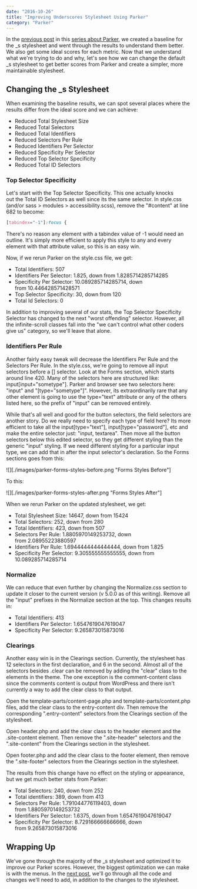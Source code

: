 ```yaml
---
date: "2016-10-26"
title: "Improving Underscores Stylesheet Using Parker"
category: "Parker"
---
```


In the [previous post](https://www.slushman.com/post//creating-a-baseline-for-parker/) in this [series about Parker](https://www.slushman.com/post/parker-and-wordpress-theme-development/), we created a baseline for the _s stylesheet and went through the results to understand them better. We also get some ideal scores for each metric. Now that we understand what we're trying to do and why, let's see how we can change the default _s stylesheet to get better scores from Parker and create a simpler, more maintainable stylesheet.

## Changing the _s Stylesheet

When examining the baseline results, we can spot several places where the results differ from the ideal score and we can achieve:

* Reduced Total Stylesheet Size
* Reduced Total Selectors
* Reduced Total Identifiers
* Reduced Selectors Per Rule
* Reduced Identifiers Per Selector
* Reduced Specificity Per Selector
* Reduced Top Selector Specificity
* Reduced Total ID Selectors

### Top Selector Specificity

Let's start with the Top Selector Specificity. This one actually knocks out the Total ID Selectors as well since its the same selector. In style.css (and/or sass &gt; modules &gt; accessibility.scss), remove the "#content" at line 682 to become:

```css
[tabindex="-1"]:focus {
```

There's no reason any element with a tabindex value of -1 would need an outline. It's simply more efficient to apply this style to any and every element with that attribute value, so this is an easy win.

Now, if we rerun Parker on the style.css file, we get:

* Total Identifiers: 507
* Identifiers Per Selector: 1.825, down from 1.8285714285714285
* Specificity Per Selector: 10.089285714285714, down from 10.446428571428571
* Top Selector Specificity: 30, down from 120
* Total Id Selectors: 0

In addition to improving several of our stats, the Top Selector Specificity Selector has changed to the next "worst offending" selector. However, all the infinite-scroll classes fall into the "we can't control what other coders give us" category, so we'll leave that alone.

### Identifiers Per Rule

Another fairly easy tweak will decrease the Identifiers Per Rule and the Selectors Per Rule. In the style.css, we're going to remove all input selectors before a [] selector. Look at the Forms section, which starts around line 420. Many of the selectors here are structured like: input[input="sometype"]. Parker and browser see two selectors here: "input" and "[type="sometype"]". However, its extraordinarily rare that any other element is going to use the type="text" attribute or any of the others listed here, so the prefix of "input" can be removed entirely.

While that's all well and good for the button selectors, the field selectors are another story. Do we really need to specify each type of field here? Its more efficient to take all the input[type="text"], input[type="password"], etc and make the entire selector just: "input, textarea". Then move all the button selectors below this edited selector, so they get different styling than the generic "input" styling. If we need different styling for a particular input type, we can add that in after the input selector's declaration. So the Forms sections goes from this:

![][./images/parker-forms-styles-before.png "Forms Styles Before"]

To this:

![][./images/parker-forms-styles-after.png "Forms Styles After"]

When we rerun Parker on the updated stylesheet, we get:

* Total Stylesheet Size: 14647, down from 15424
* Total Selectors: 252, down from 280
* Total Identifiers: 423, down from 507
* Selectors Per Rule: 1.8805970149253732, down from 2.08955223880597
* Identifiers Per Rule: 1.6944444444444444, down from 1.825
* Specificity Per Selector: 9.305555555555555, down from 10.089285714285714

### Normalize

We can reduce that even further by changing the Normalize.css section to update it closer to the current version (v 5.0.0 as of this writing). Remove all the "input" prefixes in the Normalize section at the top. This changes results in:

* Total Identifiers: 413
* Identifiers Per Selector: 1.6547619047619047
* Specificity Per Selector: 9.265873015873016

### Clearings

Another easy win is in the Clearings section. Currently, the stylesheet has 12 selectors in the first declaration, and 6 in the second. Almost all of the selectors besides .clear can be removed by adding the "clear" class to the elements in the theme. The one exception is the comment-content class since the comments content is output from WordPress and there isn't currently a way to add the clear class to that output.

Open the template-parts/content-page.php and template-parts/content.php files, add the clear class to the entry-content div. Then remove the corresponding ".entry-content" selectors from the Clearings section of the stylesheet.

Open header.php and add the clear class to the header element and the .site-content element. Then remove the ".site-header" selectors and the ".site-content" from the Clearings section in the stylesheet.

Open footer.php and add the clear class to the footer element, then remove the ".site-footer" selectors from the Clearings section in the stylesheet.

The results from this change have no effect on the styling or appearance, but we get much better stats from Parker:

* Total Selectors: 240, down from 252
* Total identifiers: 389, down from 413
* Selectors Per Rule: 1.791044776119403, down from 1.8805970149253732
* Identifiers Per Selector: 1.6375, down from 1.6547619047619047
* Specificity Per Selector: 8.729166666666666, down from 9.265873015873016

## Wrapping Up

We've gone through the majority of the _s stylesheet and optimized it to improve our Parker scores. However, the biggest optimization we can make is with the menus. In the [next post](https://www.slushman.com/post/simplifying-menu-styling/), we'll go through all the code and changes we'll need to add, in addition to the changes to the stylesheet.
